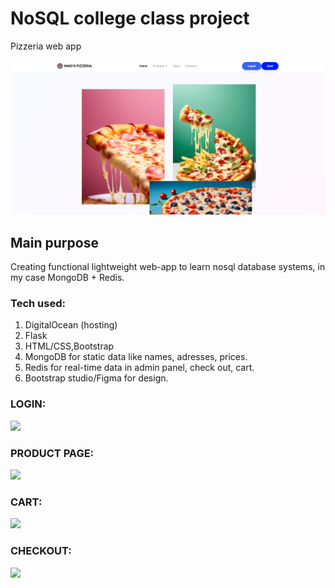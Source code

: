 # NoSQL college class project

Pizzeria web app

![](https://github.com/kutscheraa/PIZZERIA-WEB-APP/blob/main/preview.png)

## Main purpose

Creating functional lightweight web-app to learn nosql database systems, in my case MongoDB + Redis.

### Tech used:

1. DigitalOcean (hosting)
2. Flask
3. HTML/CSS,Bootstrap
4. MongoDB for static data like names, adresses, prices.
5. Redis for real-time data in admin panel, check out, cart.
6. Bootstrap studio/Figma for design.

### LOGIN:

![](https://github.com/kutscheraa/FLASK-WEB-APP/blob/main/preview4.png?raw=true)

### PRODUCT PAGE:

![](https://github.com/kutscheraa/FLASK-WEB-APP/blob/main/preview2.png?raw=true)

### CART:

![](https://github.com/kutscheraa/FLASK-WEB-APP/blob/main/preview3.png?raw=true)

### CHECKOUT:

![](https://github.com/kutscheraa/FLASK-WEB-APP/blob/main/preview5.png?raw=true)

